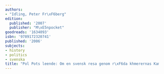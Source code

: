 ```yaml
---
authors:
- "Idling, Peter Fr\xF6berg"
edition:
  published: '2007'
  publisher: "M\xE5npocket"
goodreads: '1634093'
isbn: '9789172320741'
published: '2006'
subjects:
- history
- politics
- svenska
title: "Pol Pots leende: Om en svensk resa genom r\xF6da khmerernas Kambodja"
---
```


